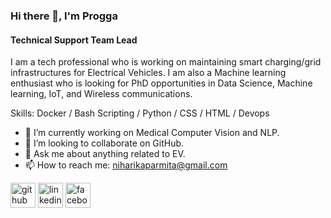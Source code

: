 ### Hi there 👋, I'm Progga
#### Technical Support Team Lead
I am a tech professional who is working on maintaining smart charging/grid infrastructures for Electrical Vehicles. I am also a Machine learning enthusiast who is looking for PhD opportunities in Data Science, Machine learning, IoT, and Wireless communications.

Skills: Docker / Bash Scripting / Python / CSS / HTML / Devops

- 🌱 I’m currently working on Medical Computer Vision and NLP.
- 👯 I’m looking to collaborate on GitHub. 
- 💬 Ask me about anything related to EV. 
- 📫 How to reach me: niharikaparmita@gmail.com 


[<img src='https://cdn.jsdelivr.net/npm/simple-icons@3.0.1/icons/github.svg' alt='github' height='40'>](https://github.com/https://github.com/Proggaroy22)  [<img src='https://cdn.jsdelivr.net/npm/simple-icons@3.0.1/icons/linkedin.svg' alt='linkedin' height='40'>](https://www.linkedin.com/in/https://www.linkedin.com/in/progga-parmita-roy-b25564192//)  [<img src='https://cdn.jsdelivr.net/npm/simple-icons@3.0.1/icons/facebook.svg' alt='facebook' height='40'>](https://www.facebook.com/https://www.facebook.com/media/set/?set=a.157052151090354&type=3)  

